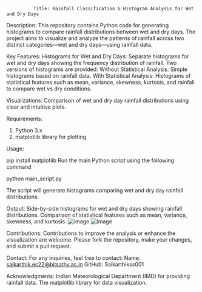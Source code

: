               Title: Rainfall Classification & Histogram Analysis for Wet and Dry Days



Description:
This repository contains Python code for generating histograms to compare rainfall distributions between wet and dry days. The project aims to visualize and analyze the patterns of rainfall across two distinct categories—wet and dry days—using rainfall data.

Key Features:
Histograms for Wet and Dry Days:
Separate histograms for wet and dry days showing the frequency distribution of rainfall.
Two versions of histograms are provided:
Without Statistical Analysis: Simple histograms based on rainfall data.
With Statistical Analysis: Histograms of statistical features such as mean, variance, skewness, kurtosis, and rainfall to compare wet vs dry conditions.


Visualizations:
Comparison of wet and dry day rainfall distributions using clear and intuitive plots.


Requirements:
1. Python 3.x
2. matplotlib library for plotting

Usage:

pip install matplotlib
Run the main Python script using the following command

python main_script.py

The script will generate histograms comparing wet and dry day rainfall distributions.


Output:
Side-by-side histograms for wet and dry days showing rainfall distributions.
Comparison of statistical features such as mean, variance, skewness, and kurtosis.
![image](https://github.com/user-attachments/assets/d1d484be-34aa-4533-97e1-835f23223824)
![image](https://github.com/user-attachments/assets/ac195bd5-2c7f-4e70-8e4b-27701f6489be)


Contributions:
Contributions to improve the analysis or enhance the visualization are welcome.
Please fork the repository, make your changes, and submit a pull request.

Contact:
For any inquiries, feel free to contact:
Name: saikarthik.ec22@bitsathy.ac.in
GitHub: Saikarthikss001


Acknowledgments:
Indian Meteorological Department (IMD) for providing rainfall data.
The matplotlib library for data visualization.

